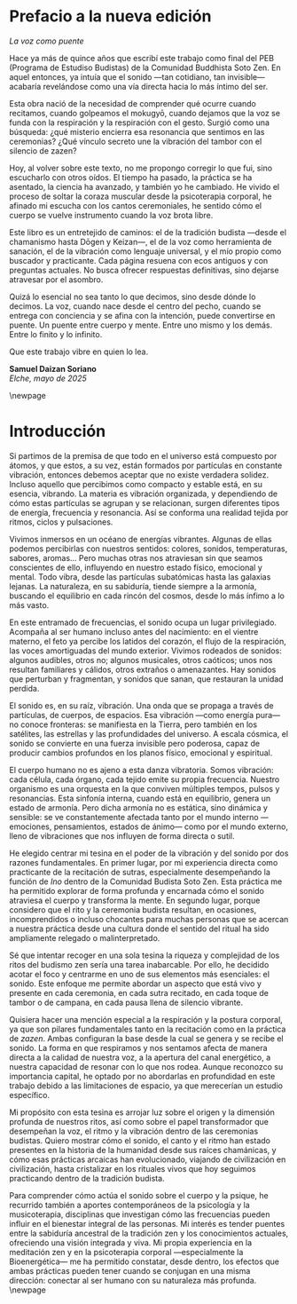 # Prefacio a la nueva edición

*La voz como puente*

Hace ya más de quince años que escribí este trabajo como final del PEB (Programa de Estudiso Budistas) de la Comunidad Buddhista Soto Zen. En aquel entonces, ya intuía que el sonido —tan cotidiano, tan invisible— acabaría revelándose como una vía directa hacia lo más íntimo del ser. 

Esta obra nació de la necesidad de comprender qué ocurre cuando recitamos, cuando golpeamos el mokugyō, cuando dejamos que la voz se funda con la respiración y la respiración con el gesto. Surgió como una búsqueda: ¿qué misterio encierra esa resonancia que sentimos en las ceremonias? ¿Qué vínculo secreto une la vibración del tambor con el silencio de zazen?

Hoy, al volver sobre este texto, no me propongo corregir lo que fui, sino escucharlo con otros oídos. El tiempo ha pasado, la práctica se ha asentado, la ciencia ha avanzado, y también yo he cambiado. He vivido el proceso de soltar la coraza muscular desde la psicoterapia corporal, he afinado mi escucha con los cantos ceremoniales, he sentido cómo el cuerpo se vuelve instrumento cuando la voz brota libre.

Este libro es un entretejido de caminos: el de la tradición budista —desde el chamanismo hasta Dōgen y Keizan—, el de la voz como herramienta de sanación, el de la vibración como lenguaje universal, y el mío propio como buscador y practicante. Cada página resuena con ecos antiguos y con preguntas actuales. No busca ofrecer respuestas definitivas, sino dejarse atravesar por el asombro.

Quizá lo esencial no sea tanto lo que decimos, sino desde dónde lo decimos. La voz, cuando nace desde el centro del pecho, cuando se entrega con conciencia y se afina con la intención, puede convertirse en puente. Un puente entre cuerpo y mente. Entre uno mismo y los demás. Entre lo finito y lo infinito.

Que este trabajo vibre en quien lo lea.

**Samuel Daizan Soriano**  
*Elche, mayo de 2025*

\newpage

# Introducción

Si partimos de la premisa de que todo en el universo está compuesto por átomos, y que estos, a su vez, están formados por partículas en constante vibración, entonces debemos aceptar que no existe verdadera solidez. Incluso aquello que percibimos como compacto y estable está, en su esencia, vibrando. La materia es vibración organizada, y dependiendo de cómo estas partículas se agrupan y se relacionan, surgen diferentes tipos de energía, frecuencia y resonancia. Así se conforma una realidad tejida por ritmos, ciclos y pulsaciones.

Vivimos inmersos en un océano de energías vibrantes. Algunas de ellas podemos percibirlas con nuestros sentidos: colores, sonidos, temperaturas, sabores, aromas… Pero muchas otras nos atraviesan sin que seamos conscientes de ello, influyendo en nuestro estado físico, emocional y mental. Todo vibra, desde las partículas subatómicas hasta las galaxias lejanas. La naturaleza, en su sabiduría, tiende siempre a la armonía, buscando el equilibrio en cada rincón del cosmos, desde lo más ínfimo a lo más vasto.

En este entramado de frecuencias, el sonido ocupa un lugar privilegiado. Acompaña al ser humano incluso antes del nacimiento: en el vientre materno, el feto ya percibe los latidos del corazón, el flujo de la respiración, las voces amortiguadas del mundo exterior. Vivimos rodeados de sonidos: algunos audibles, otros no; algunos musicales, otros caóticos; unos nos resultan familiares y cálidos, otros extraños o amenazantes. Hay sonidos que perturban y fragmentan, y sonidos que sanan, que restauran la unidad perdida.

El sonido es, en su raíz, vibración. Una onda que se propaga a través de partículas, de cuerpos, de espacios. Esa vibración —como energía pura— no conoce fronteras: se manifiesta en la Tierra, pero también en los satélites, las estrellas y las profundidades del universo. A escala cósmica, el sonido se convierte en una fuerza invisible pero poderosa, capaz de producir cambios profundos en los planos físico, emocional y espiritual.

El cuerpo humano no es ajeno a esta danza vibratoria. Somos vibración: cada célula, cada órgano, cada tejido emite su propia frecuencia. Nuestro organismo es una orquesta en la que conviven múltiples tempos, pulsos y resonancias. Esta sinfonía interna, cuando está en equilibrio, genera un estado de armonía. Pero dicha armonía no es estática, sino dinámica y sensible: se ve constantemente afectada tanto por el mundo interno —emociones, pensamientos, estados de ánimo— como por el mundo externo, lleno de vibraciones que nos influyen de forma directa o sutil.

He elegido centrar mi tesina en el poder de la vibración y del sonido por dos razones fundamentales. En primer lugar, por mi experiencia directa como practicante de la recitación de sutras, especialmente desempeñando la función de *Ino* dentro de la Comunidad Budista Soto Zen. Esta práctica me ha permitido explorar de forma profunda y encarnada cómo el sonido atraviesa el cuerpo y transforma la mente. En segundo lugar, porque considero que el rito y la ceremonia budista resultan, en ocasiones, incomprendidos o incluso chocantes para muchas personas que se acercan a nuestra práctica desde una cultura donde el sentido del ritual ha sido ampliamente relegado o malinterpretado.

Sé que intentar recoger en una sola tesina la riqueza y complejidad de los ritos del budismo zen sería una tarea inabarcable. Por ello, he decidido acotar el foco y centrarme en uno de sus elementos más esenciales: el sonido. Este enfoque me permite abordar un aspecto que está vivo y presente en cada ceremonia, en cada sutra recitado, en cada toque de tambor o de campana, en cada pausa llena de silencio vibrante.

Quisiera hacer una mención especial a la respiración y la postura corporal, ya que son pilares fundamentales tanto en la recitación como en la práctica de *zazen*. Ambas configuran la base desde la cual se genera y se recibe el sonido. La forma en que respiramos y nos sentamos afecta de manera directa a la calidad de nuestra voz, a la apertura del canal energético, a nuestra capacidad de resonar con lo que nos rodea. Aunque reconozco su importancia capital, he optado por no abordarlas en profundidad en este trabajo debido a las limitaciones de espacio, ya que merecerían un estudio específico.

Mi propósito con esta tesina es arrojar luz sobre el origen y la dimensión profunda de nuestros ritos, así como sobre el papel transformador que desempeñan la voz, el ritmo y la vibración dentro de las ceremonias budistas. Quiero mostrar cómo el sonido, el canto y el ritmo han estado presentes en la historia de la humanidad desde sus raíces chamánicas, y cómo esas prácticas arcaicas han evolucionado, viajando de civilización en civilización, hasta cristalizar en los rituales vivos que hoy seguimos practicando dentro de la tradición budista.

Para comprender cómo actúa el sonido sobre el cuerpo y la psique, he recurrido también a aportes contemporáneos de la psicología y la musicoterapia, disciplinas que investigan cómo las frecuencias pueden influir en el bienestar integral de las personas. Mi interés es tender puentes entre la sabiduría ancestral de la tradición zen y los conocimientos actuales, ofreciendo una visión integrada y viva. Mi propia experiencia en la meditación zen y en la psicoterapia corporal —especialmente la Bioenergética— me ha permitido constatar, desde dentro, los efectos que ambas prácticas pueden tener cuando se conjugan en una misma dirección: conectar al ser humano con su naturaleza más profunda.
\newpage